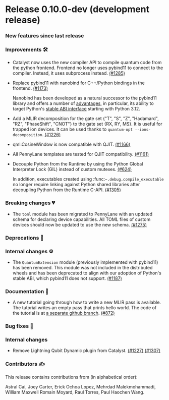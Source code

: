 # Release 0.10.0-dev (development release)

<h3>New features since last release</h3>

<h3>Improvements 🛠</h3>

* Catalyst now uses the new compiler API to compile quantum code from the python frontend.
  Frontend no longer uses pybind11 to connect to the compiler. Instead, it uses subprocess instead.
  [(#1285)](https://github.com/PennyLaneAI/catalyst/pull/1285)

* Replace pybind11 with nanobind for C++/Python bindings in the frontend.
  [(#1173)](https://github.com/PennyLaneAI/catalyst/pull/1173)

  Nanobind has been developed as a natural successor to the pybind11 library and offers a number of
  [advantages](https://nanobind.readthedocs.io/en/latest/why.html#major-additions), in particular,
  its ability to target Python's [stable ABI interface](https://docs.python.org/3/c-api/stable.html)
  starting with Python 3.12.

* Add a MLIR decomposition for the gate set {"T", "S", "Z", "Hadamard", "RZ", "PhaseShift", "CNOT"} to
  the gate set {RX, RY, MS}. It is useful for trapped ion devices. It can be used thanks to
  `quantum-opt --ions-decomposition`.
  [(#1226)](https://github.com/PennyLaneAI/catalyst/pull/1226)

* qml.CosineWindow is now compatible with QJIT.
  [(#1166)](https://github.com/PennyLaneAI/catalyst/pull/1166)

* All PennyLane templates are tested for QJIT compatibility.
  [(#1161)](https://github.com/PennyLaneAI/catalyst/pull/1161)

* Decouple Python from the Runtime by using the Python Global Interpreter Lock (GIL) instead of
  custom mutexes.
  [(#624)](https://github.com/PennyLaneAI/catalyst/pull/624)

  In addition, executables created using :func:`~.debug.compile_executable` no longer require
  linking against Python shared libraries after decoupling Python from the Runtime C-API.
  [(#1305)](https://github.com/PennyLaneAI/catalyst/pull/1305)

<h3>Breaking changes 💔</h3>

* The `toml` module has been migrated to PennyLane with an updated schema for declaring device capabilities. All TOML files of custom devices should now be updated to use the new schema.
  [(#1275)](https://github.com/PennyLaneAI/catalyst/pull/1275)

<h3>Deprecations 👋</h3>

<h3>Internal changes ⚙️</h3>

* The `QuantumExtension` module (previously implemented with pybind11) has been removed. This module
  was not included in the distributed wheels and has been deprecated to align with our adoption of
  Python's stable ABI, which pybind11 does not support.
  [(#1187)](https://github.com/PennyLaneAI/catalyst/pull/1187)

<h3>Documentation 📝</h3>

* A new tutorial going through how to write a new MLIR pass is available. The tutorial writes an empty pass that prints hello world. The code of the tutorial is at [a separate github branch](https://github.com/PennyLaneAI/catalyst/commit/ba7b3438667963b307c07440acd6d7082f1960f3).
  [(#872)](https://github.com/PennyLaneAI/catalyst/pull/872)

<h3>Bug fixes 🐛</h3>

<h3>Internal changes</h3>

* Remove Lightning Qubit Dynamic plugin from Catalyst.
  [(#1227)](https://github.com/PennyLaneAI/catalyst/pull/1227)
  [(#1307)](https://github.com/PennyLaneAI/catalyst/pull/1307)

<h3>Contributors ✍️</h3>

This release contains contributions from (in alphabetical order):

Astral Cai,
Joey Carter,
Erick Ochoa Lopez,
Mehrdad Malekmohammadi,
William Maxwell
Romain Moyard,
Raul Torres,
Paul Haochen Wang.
